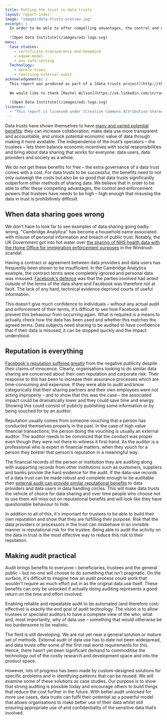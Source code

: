 ```yaml
---
title: Putting the trust in data trusts
layout: report-index
image: "images/data-trusts-preview.jpg"
excerpt: |
  In order to be able to offer compelling advantages, the control and enforcement powers that data trusts have needs to be high enough that misusing the data in trust is prohibitively difficult. By examining case studies in audit technology, our purpose is to show that cost-effective strong auditing is possible today and encourage others to build things that reduce the cost further in the future.
  
  ![Open Data Institute](/images/odi-logo.svg)
menu:
  Case studies:
    - certificate-transparency-and-deepmind
    - aquae-model
    - ons-safe-setting
  Technology:
    - merkle-trees
    - realising-external-audit
acknowledgements: |
  This report was produced as part of a [data trusts project](http://theodi.org/data-trusts) funded by the UK Government's [Office for Artificial Intelligence](https://twitter.com/OfficeForAI) and [Innovate UK](https://www.gov.uk/government/organisations/innovate-uk). It builds on research from the ODI's Innovation programme funded by Innovate UK. The views in this report are those of the authors.
  
  We would like to thank [Rachel Wilson](https://uk.linkedin.com/in/rachel-wilson-739b2630), [Olivier Thereaux](https://twitter.com/olivierthereaux), [Celia Killen](https://twitter.com/celiakillen) and [Peter Wells](https://twitter.com/peterkwells) for their feedback and support.
  
  ![Open Data Institute](/images/odi-logo.svg)
licenses:
  - "This report is licensed under [Creative Commons Attribution-ShareAlike 4.0 International](https://creativecommons.org/licenses/by-sa/4.0/)."
---
```


Data trusts have shown themselves to have [many and varied potential benefits](https://theodi.org/synthesis-doc): they can increase collaboration, make data use more transparent and accountable, and unlock potential economic value of data through making it more available. The independence of the trust’s operators – the trustees – lets them balance economic incentives with social responsibilities and bring about data sharing that works for everyone: data users, data providers and society as a whole.

We do not get these benefits for free – the extra governance of a data trust comes with a cost. For data trusts to be successful, the benefits need to not only outweigh the costs but also be so good that data trusts significantly outperform other methods of sharing data. We believe that in order to be able to offer these compelling advantages, the control and enforcement powers that trustees have needs to be high – high enough that misusing the data in trust is prohibitively difficult.

## When data sharing goes wrong

We don't have to look far to see examples of data sharing going badly wrong. "Cambridge Analytica" has become a household name associated with misuse of personal information and breach of public trust. Notably, the UK Government got into hot water over [the sharing of NHS health data with the Home Office for immigration enforcement purposes](https://www.opendemocracy.net/en/ournhs/is-our-personal-data-fair-game-in-drive-to-create-theresa-may-s-hostile-environment-f/) in the Windrush scandal.

Having a contract or agreement between data providers and data users has frequently been shown to be insufficient. In the Cambridge Analytica example, the contract terms were completely ignored and personal data was misused. [Facebook's defence](https://www.theguardian.com/us-news/2015/dec/11/senator-ted-cruz-president-campaign-facebook-user-data) was that the parties involved had acted outside of the terms of the data share and Facebook was therefore not at fault. The lack of any hard, technical evidence deprived courts of useful information.

This doesn't give much confidence to individuals – without any actual audit and enforcement of their terms, it's difficult to see how Facebook will prevent this behaviour from occurring again. What is required is a means to actually check how the data has been used and whether this matches the agreed terms. Data subjects need sharing to be audited to have confidence that if their data is misused, it can be stopped quickly and the impact understood.

## Reputation is everything

[Facebook's reputation suffered greatly](https://www.bbc.com/news/business-43462423) from the negative publicity despite their claims of innocence. Clearly, organisations looking to do similar data sharing are concerned about their own reputation and corporate risk. Their response to this has been to increase their assurance processes which are time-consuming and expensive. If they were able to audit and know categorically that their sharing partners and their own employees were not acting improperly – and to show that this was the case – the associated impact could be dramatically lower and they could save time and energy. Showing this could consist of publicly publishing some information or by being vouched for by an auditor.

Reputation usually comes from someone vouching that a person has conducted themselves properly in the past. In the case of high value financial transactions, the person doing the vouching is usually an external auditor. The auditor needs to be convinced that the conduct was proper even though they were not there to witness it first-hand. As the auditor is a professional who is expert in financial matters, when they vouch for a person they bolster that person's reputation in a meaningful way.

The financial records of the person or institution they are auditing along with supporting records from other institutions such as customers, suppliers and banks provide the hard evidence for the audit. If the data-use records of a data trust can be made robust and complete enough to be auditable then [external audit can provide similar reputational benefits](https://www.register-dynamics.co.uk/2019/01/04/data-trusts.html) to data providers and data users in data handling circles. This will make data trusts the vehicle of choice for data sharing and over time people who choose not to use them will miss out on reputational benefits and will look like they have questionable behaviour to hide.

In addition to all of this, it's important for trustees to be able to build their own reputation and show that they are fulfilling their purpose. Risk that the data providers or processors in the trust can misbehave in an invisible manner is reputational risk for the trustee. Being able to audit the activity on the data in trust is the most effective way to reduce this risk to their reputation.

## Making audit practical

Audit brings benefits to everyone – beneficiaries, trustees and the general public – but no-one will choose to do something that isn't pragmatic. On the surface, it's difficult to imagine how an audit process could work that wouldn't require as much effort put in as the original data use itself. These benefits can only be unlocked if actually doing auditing represents a good return on the time and effort involved.

Enabling reliable and repeatable audit to be automated (and therefore cost-effective) is exactly the end goal of audit technology. The vision is to allow trustees or specialist auditors to have a complete view of the who, what and, most importantly, why of data use – something that would otherwise be too burdensome to be realistic.

The field is still developing. We are not yet near a general solution or mature set of methods. External audit of data use has to date not been widespread, and data trusts offer some of the first real world requirements for this. Hence, there hasn’t yet been significant demand to commoditise the technology out of the costly research and development space and into the product space.

However, lots of progress has been made by custom-designed solutions for specific problems and in identifying patterns that can be reused. We will examine some of these solutions as case studies. Our purpose is to show that strong auditing is possible today and encourage others to build things that reduce the cost further in the future. With better audit unlocked for more use cases, data trusts can fulfil their potential as a powerful model that allows organisations to make better use of their data whilst still ensuring appropriate use of and confidentiality of the sensitive data that’s involved.
